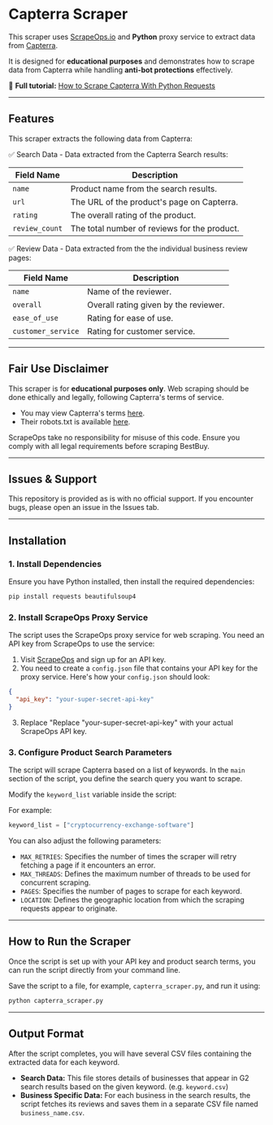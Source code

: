 # Capterra Scraper  

This scraper uses [ScrapeOps.io](https://scrapeops.io/) and **Python** proxy service to extract data from [Capterra](https://www.g2.com/).

It is designed for **educational purposes** and demonstrates how to scrape data from Capterra while handling **anti-bot protections** effectively.  

📖 **Full tutorial:** [How to Scrape Capterra With Python Requests](https://scrapeops.io/python-web-scraping-playbook/python-scrape-capterra/)

---

## Features  

This scraper extracts the following data from Capterra:


✅ Search Data - Data extracted from the Capterra Search results: 

| Field Name    | Description                          |
|--------------|--------------------------------------|
| `name`       | Product name from the search results. |
| `url`        | The URL of the product's page on Capterra. |
| `rating`     | The overall rating of the product. |
| `review_count` | The total number of reviews for the product. |





✅ Review Data - Data extracted from the the individual business review pages:

| Field Name         | Description                          |
|-------------------|--------------------------------------|
| `name`           | Name of the reviewer.               |
| `overall`        | Overall rating given by the reviewer. |
| `ease_of_use`    | Rating for ease of use.            |
| `customer_service` | Rating for customer service.     |





---

## Fair Use Disclaimer
This scraper is for **educational purposes only**. Web scraping should be done ethically and legally, following Capterra's terms of service.

- You may view Capterra's terms [here](https://legal.g2.com/terms-of-use). 
- Their robots.txt is available [here](https://www.g2.com/robots.txt).

ScrapeOps take no responsibility for misuse of this code. Ensure you comply with all legal requirements before scraping BestBuy.

---

## Issues & Support
This repository is provided as is with no official support. If you encounter bugs, please open an issue in the Issues tab.

---

## Installation  

### 1. Install Dependencies  
Ensure you have Python installed, then install the required dependencies:  

```bash
pip install requests beautifulsoup4
```

### 2.  Install ScrapeOps Proxy Service
The script uses the ScrapeOps proxy service for web scraping. You need an API key from ScrapeOps to use the service:

1. Visit [ScrapeOps](https://scrapeops.io/) and sign up for an API key.
2. You need to create a `config.json` file that contains your API key for the proxy service. Here's how your `config.json` should look:

```json
{
  "api_key": "your-super-secret-api-key"
}
```

3. Replace "Replace "your-super-secret-api-key" with your actual ScrapeOps API key.




### 3. Configure Product Search Parameters
The script will scrape Capterra based on a list of keywords. In the `main` section of the script, you define the search query you want to scrape. 

Modify the `keyword_list` variable inside the script:


For example:

```python
keyword_list = ["cryptocurrency-exchange-software"]
```

You can also adjust the following parameters:

- `MAX_RETRIES`: Specifies the number of times the scraper will retry fetching a page if it encounters an error.
- `MAX_THREADS`: Defines the maximum number of threads to be used for concurrent scraping.
- `PAGES`: Specifies the number of pages to scrape for each keyword.
- `LOCATION`: Defines the geographic location from which the scraping requests appear to originate.


---

## How to Run the Scraper
Once the script is set up with your API key and product search terms, you can run the script directly from your command line.

Save the script to a file, for example, `capterra_scraper.py`, and run it using:


```bash
python capterra_scraper.py
```

---

## Output Format
After the script completes, you will have several CSV files containing the extracted data for each keyword.
 
- **Search Data:** This file stores details of businesses that appear in G2 search results based on the given keyword. (e.g. `keyword.csv`)
- **Business Specific Data:** For each business in the search results, the script fetches its reviews and saves them in a separate CSV file named `business_name.csv`.